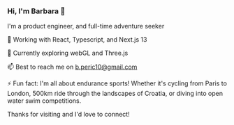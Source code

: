 ### Hi, I'm Barbara 👋

 I'm a product engineer, and full-time adventure seeker

🔭 Working with React, Typescript, and Next.js 13

🌱 Currently exploring webGL and Three.js

📫 Best to reach me on b.peric10@gmail.com

⚡ Fun fact: I'm all about endurance sports! Whether it's cycling from Paris to London, 500km ride through the landscapes of Croatia, or diving into open water swim competitions.


Thanks for visiting and I'd love to connect!
<!--
**barbaraperic/barbaraperic** is a ✨ _special_ ✨ repository because its `README.md` (this file) appears on your GitHub profile.

Here are some ideas to get you started:

- 🔭 I’m currently working on ...
- 🌱 I’m currently learning ...
- 👯 I’m looking to collaborate on ...
- 🤔 I’m looking for help with ...
- 💬 Ask me about ...
- 📫 How to reach me: ...
- 😄 Pronouns: ...
- : ...
-->
